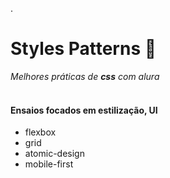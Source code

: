 .

# Styles Patterns 🫶<br>
 
_Melhores práticas de **css** com alura_ <br><br>

#### Ensaios focados em estilização, UI

* flexbox
* grid
* atomic-design
* mobile-first

